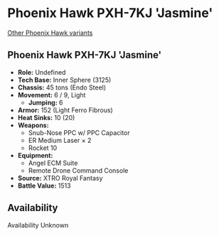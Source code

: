 # Phoenix Hawk PXH-7KJ 'Jasmine'

[Other Phoenix Hawk variants](../phoenix_hawk.md)

## Phoenix Hawk PXH-7KJ 'Jasmine'
- **Role:** Undefined
- **Tech Base:** Inner Sphere (3125)
- **Chassis:** 45 tons (Endo Steel)
- **Movement:** 6 / 9, Light
  - **Jumping:** 6
- **Armor:** 152 (Light Ferro Fibrous)
- **Heat Sinks:** 10 (20)
- **Weapons:**
  - Snub-Nose PPC w/ PPC Capacitor
  - ER Medium Laser × 2
  - Rocket 10
- **Equipment:**
  - Angel ECM Suite
  - Remote Drone Command Console
- **Source:** XTRO Royal Fantasy
- **Battle Value:** 1513

## Availability

Availability Unknown

